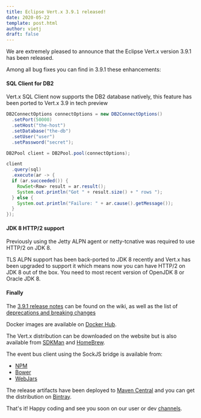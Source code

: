 ```yaml
---
title: Eclipse Vert.x 3.9.1 released!
date: 2020-05-22
template: post.html
author: vietj
draft: false
---
```


We are extremely pleased to announce that the Eclipse Vert.x version 3.9.1 has been released.

Among all bug fixes you can find in 3.9.1 these enhancements:


#### SQL Client for DB2

Vert.x SQL Client now supports the DB2 database natively, this feature has been ported to Vert.x 3.9 in tech
preview

```java
DB2ConnectOptions connectOptions = new DB2ConnectOptions()
  .setPort(50000)
  .setHost("the-host")
  .setDatabase("the-db")
  .setUser("user")
  .setPassword("secret");

DB2Pool client = DB2Pool.pool(connectOptions);

client
  .query(sql)
  .execute(ar -> {
  if (ar.succeeded()) {
    RowSet<Row> result = ar.result();
    System.out.println("Got " + result.size() + " rows ");
  } else {
    System.out.println("Failure: " + ar.cause().getMessage());
  }
});
```

#### JDK 8 HTTP/2 support

Previously using the Jetty ALPN agent or netty-tcnative was required to use HTTP/2 on JDK 8.

TLS ALPN support has been back-ported to JDK 8 recently and Vert.x has been upgraded to support it which means now you
can have HTTP/2 on JDK 8 out of the box. You need to most recent version of OpenJDK 8 or Oracle JDK 8.

#### Finally

The [3.9.1 release notes](https://github.com/vert-x3/wiki/wiki/3.9.1-Release-Notes) can be found on the wiki, as well as the
list of [deprecations and breaking changes](https://github.com/vert-x3/wiki/wiki/3.9.1-Deprecations-and-breaking-changes)

Docker images are available on [Docker Hub](https://hub.docker.com/u/vertx/).

The Vert.x distribution can be downloaded on the website but is also available from [SDKMan](http://sdkman.io/index.html) and [HomeBrew](http://brew.sh/).

The event bus client using the SockJS bridge is available from:

* [NPM](https://www.npmjs.com/package/vertx3-eventbus-client)
* [Bower](https://github.com/vert-x3/vertx-bus-bower)
* [WebJars](http://www.webjars.org/)

The release artifacts have been deployed to [Maven Central](http://search.maven.org/#search%7Cga%7C1%7Cg%3A%22io.vertx%22%20AND%20v%3A%223.9.1%22) and you can get the distribution on [Bintray](https://bintray.com/vertx/downloads/distribution/3.9.1/view).

That's it! Happy coding and see you soon on our user or dev [channels](https://vertx.io/community).
